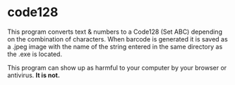 # code128
This program converts text & numbers to a Code128 (Set ABC) depending on the combination of characters.
When barcode is generated it is saved as a .jpeg image with the name of the string entered in the same directory as the .exe is located.

This program can show up as harmful to your computer by your browser or antivirus. **It is not.**
